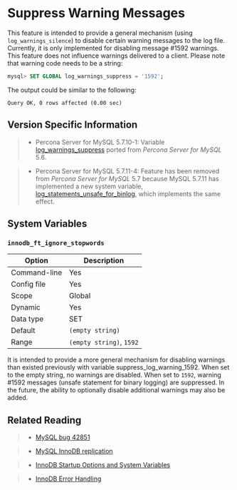 # Suppress Warning Messages

This feature is intended to provide a general mechanism (using `log_warnings_silence`) to disable certain warning messages to the log file. Currently, it is only implemented for disabling message #1592 warnings. This feature does not influence warnings delivered to a client. Please note that warning code needs to be a string:

```sql
mysql> SET GLOBAL log_warnings_suppress = '1592';
```
The output could be similar to the following:

```text
Query OK, 0 rows affected (0.00 sec)
```

## Version Specific Information

> 
> * Percona Server for MySQL 5.7.10-1: Variable [log_warnings_suppress](https://docs.percona.com/percona-server/8.0/flexibility/log_warnings_suppress.html#log-warnings-suppress) ported from *Percona Server for MySQL* 5.6.


> * Percona Server for MySQL 5.7.11-4: Feature has been removed from *Percona Server for MySQL* 5.7 because MySQL 5.7.11 has implemented a new system variable, [log_statements_unsafe_for_binlog](https://dev.mysql.com/doc/refman/5.7/en/replication-options-binary-log.html#sysvar_log_statements_unsafe_for_binlog), which implements the same effect.

## System Variables

### `innodb_ft_ignore_stopwords`

| Option       | Description                                                                                             |
|--------------|---------------------------------------------------------------------------------------------------------|
| Command-line | Yes                                                                                                     |
| Config file  | Yes                                                                                                     |
| Scope        | Global                                                                                                  |
| Dynamic      | Yes                                                                                                     |
| Data type    | SET                                                                                                     |
| Default      |`(empty string)`                                 |
| Range        | `(empty string)`, `1592` |

It is intended to provide a more general mechanism for disabling warnings than existed previously with variable suppress_log_warning_1592.
When set to the empty string, no warnings are disabled. When set to `1592`, warning #1592 messages (unsafe statement for binary logging) are suppressed.
In the future, the ability to optionally disable additional warnings may also be added.

## Related Reading

> 
> * [MySQL bug 42851](http://bugs.mysql.com/bug.php?id=42851)


> * [MySQL InnoDB replication](http://dev.mysql.com/doc/refman/5.7/en/innodb-and-mysql-replication.html)


> * [InnoDB Startup Options and System Variables](http://dev.mysql.com/doc/refman/5.7/en/innodb-parameters.html)


> * [InnoDB Error Handling](http://dev.mysql.com/doc/refman/5.7/en/innodb-error-handling.html)
